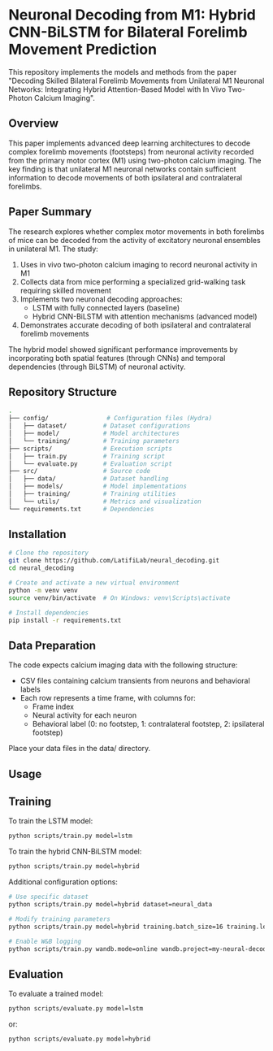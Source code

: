 # Neuronal Decoding from M1: Hybrid CNN-BiLSTM for Bilateral Forelimb Movement Prediction

This repository implements the models and methods from the paper "Decoding Skilled Bilateral Forelimb Movements from Unilateral M1 Neuronal Networks: Integrating Hybrid Attention-Based Model with In Vivo Two-Photon Calcium Imaging".

## Overview

This paper implements advanced deep learning architectures to decode complex forelimb movements (footsteps) from neuronal activity recorded from the primary motor cortex (M1) using two-photon calcium imaging. The key finding is that unilateral M1 neuronal networks contain sufficient information to decode movements of both ipsilateral and contralateral forelimbs.

## Paper Summary

The research explores whether complex motor movements in both forelimbs of mice can be decoded from the activity of excitatory neuronal ensembles in unilateral M1. The study:

1. Uses in vivo two-photon calcium imaging to record neuronal activity in M1
2. Collects data from mice performing a specialized grid-walking task requiring skilled movement
3. Implements two neuronal decoding approaches:
   - LSTM with fully connected layers (baseline)
   - Hybrid CNN-BiLSTM with attention mechanisms (advanced model)
4. Demonstrates accurate decoding of both ipsilateral and contralateral forelimb movements

The hybrid model showed significant performance improvements by incorporating both spatial features (through CNNs) and temporal dependencies (through BiLSTM) of neuronal activity.

## Repository Structure
```bash
.
├── config/                # Configuration files (Hydra)
│   ├── dataset/          # Dataset configurations
│   ├── model/            # Model architectures
│   └── training/         # Training parameters
├── scripts/              # Execution scripts
│   ├── train.py          # Training script
│   └── evaluate.py       # Evaluation script
├── src/                  # Source code
│   ├── data/             # Dataset handling
│   ├── models/           # Model implementations
│   ├── training/         # Training utilities
│   └── utils/            # Metrics and visualization
└── requirements.txt      # Dependencies
```

## Installation
```bash
# Clone the repository
git clone https://github.com/LatifiLab/neural_decoding.git
cd neural_decoding

# Create and activate a new virtual environment
python -m venv venv
source venv/bin/activate  # On Windows: venv\Scripts\activate

# Install dependencies
pip install -r requirements.txt
```

## Data Preparation
The code expects calcium imaging data with the following structure:

- CSV files containing calcium transients from neurons and behavioral labels
- Each row represents a time frame, with columns for:
  - Frame index
  - Neural activity for each neuron
  - Behavioral label (0: no footstep, 1: contralateral footstep, 2: ipsilateral footstep)

Place your data files in the data/ directory.

## Usage
## Training

To train the LSTM model:
```bash
python scripts/train.py model=lstm
```

To train the hybrid CNN-BiLSTM model:
```bash
python scripts/train.py model=hybrid
```

Additional configuration options:
```bash
# Use specific dataset
python scripts/train.py model=hybrid dataset=neural_data

# Modify training parameters
python scripts/train.py model=hybrid training.batch_size=16 training.learning_rate=0.0005

# Enable W&B logging
python scripts/train.py wandb.mode=online wandb.project=my-neural-decoding
```

## Evaluation
To evaluate a trained model:
```bash
python scripts/evaluate.py model=lstm
```
or:
```bash
python scripts/evaluate.py model=hybrid
```
